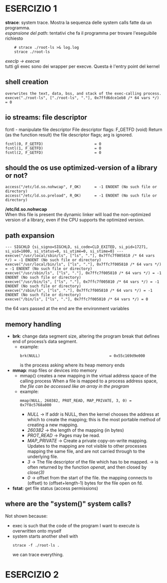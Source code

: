 # ESERCIZIO 1


**strace**: system trace. Mostra la sequenza delle system calls fatte da un programma.<br>
*espansione del path*: tentativi che fa il programma per trovare l'eseguibile richiesto

```
	# strace ./root-ls >& log.log
	strace ./root-ls
```

*execlp -> execve* <br>
	tutti gli exec sono dei wrapper per execve. Questa è l'entry point del kernel

## shell creation
 	overwrites the text, data, bss, and stack of the exec-calling process.
	execve("./root-ls", ["./root-ls", "."], 0x7ffd6dce1eb8 /* 64 vars */) = 0

## io streams: file descriptor
fcntl - manipulate file descriptor
File descriptor flags: 
	F_GETFD (void)
	              Return  (as  the function result) the file descriptor flags; arg
	              is ignored.

	fcntl(0, F_GETFD)                       = 0
	fcntl(1, F_GETFD)                       = 0
	fcntl(2, F_GETFD)                       = 0

## should the os use optimized-version of a library or not?
	access("/etc/ld.so.nohwcap", F_OK)      = -1 ENOENT (No such file or directory)
	access("/etc/ld.so.preload", R_OK)      = -1 ENOENT (No such file or directory)

**/etc/ld.so.nohwcap** <br>
	When this file is present the dynamic linker will load the non-optimized version of a library, even if the CPU supports the optimized version.



## path expansion
	--- SIGCHLD {si_signo=SIGCHLD, si_code=CLD_EXITED, si_pid=17271, si_uid=1000, si_status=0, si_utime=0, si_stime=0} ---
	execve("/usr/local/sbin/ls", ["ls", "."], 0x7ffc7f005810 /* 64 vars */) = -1 ENOENT (No such file or directory)
	execve("/usr/local/bin/ls", ["ls", "."], 0x7ffc7f005810 /* 64 vars */) = -1 ENOENT (No such file or directory)
	execve("/usr/sbin/ls", ["ls", "."], 0x7ffc7f005810 /* 64 vars */) = -1 ENOENT (No such file or directory)
	execve("/usr/bin/ls", ["ls", "."], 0x7ffc7f005810 /* 64 vars */) = -1 ENOENT (No such file or directory)
	execve("/sbin/ls", ["ls", "."], 0x7ffc7f005810 /* 64 vars */) = -1 ENOENT (No such file or directory)
	execve("/bin/ls", ["ls", "."], 0x7ffc7f005810 /* 64 vars */) = 0

the 64 vars passed at the end are the environment variables

## memory handling
 * **brk**:  change data segment size, altering the program break that defines end of process’s data segment.
 	* example:
 		```	
 		brk(NULL)                               = 0x55c169d9e000
 		```	
 		 is the process asking where its heap memory ends
 * **mmap**: map files or devices into memory
 	* mmap() creates a new mapping in the virtual address space of the calling process
 			When a file is mapped to a process address space, *the file can be accessed like an array in the program*
 	* example:
 		```	
 		mmap(NULL, 260382, PROT_READ, MAP_PRIVATE, 3, 0) = 0x7f8c5768a000
 		```
 		 * *NULL* -> If addr is NULL, then the kernel chooses the address at which to create the mapping;
 				this  is the most portable method of creating a new mapping.
 		 * *260382* -> the length of the mapping (in bytes)
 		 * *PROT_READ* ->  Pages may be read.
 		 * *MAP_PRIVATE* -> Create  a private copy-on-write mapping.  Updates to the mapping
              			are not visible to other processes mapping the  same  file, and
              			are  not carried through to the underlying file.
		 * *3* -> The file descriptor of the file which has to be mapped.
		 		-> is often returned by the function *openat*, and then closed by *close(3)*
		 * *0* -> offset from the start of the file.
		 			the mapping connects to (offset) to (offset+length-1) bytes for the file open on fd.
 * **fstat**: get file status (access permissions)

## where are the "system()" system calls?
Not shown because:
 * exec is such that the code of the program I want to execute is overwritten onto myself
 * system starts another shell
with
	```	
	strace -f ./root-ls .
	```	
	we can trace everything.

# ESERCIZIO 2